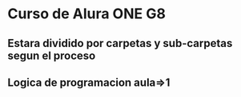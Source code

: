 <h1>Curso de Alura ONE G8</h1>

<h2>Estara dividido por carpetas y sub-carpetas segun el proceso</h2>

<h2>Logica de programacion aula=>1</h2>
